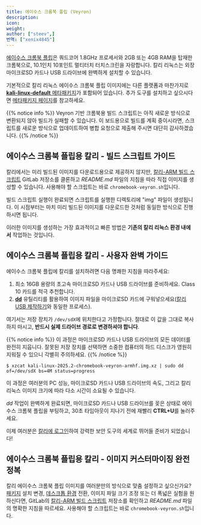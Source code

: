 ```yaml
---
title: 에이수스 크롬북 플립 (Veyron)
description:
icon:
weight:
author: ["steev",]
번역: ["xenix4845"]
---
```


[에이수스 크롬북 플립](https://www.asus.com/us/Notebooks/ASUS_Chromebook_Flip_C100PA/)은 쿼드코어 1.8GHz 프로세서와 2GB 또는 4GB RAM을 탑재한 크롬북으로, 10.1인치 10포인트 멀티터치 터치스크린을 자랑합니다. 칼리 리눅스는 외장 마이크로SD 카드나 USB 드라이브에 완벽하게 설치할 수 있습니다.

기본적으로 칼리 리눅스 에이수스 크롬북 플립 이미지에는 다른 플랫폼과 마찬가지로 [**kali-linux-default** 메타패키지](/docs/general-use/metapackages/)가 포함되어 있습니다. 추가 도구를 설치하고 싶으시다면 [메타패키지 페이지](/docs/general-use/metapackages/)를 참고하세요.

{{% notice info %}}
Veyron 기반 크롬북용 빌드 스크립트는 아직 새로운 방식으로 변환되지 않아 빌드가 실패할 수 있습니다. 이 보드용으로 빌드를 계획 중이시라면, 스크립트를 새로운 방식으로 업데이트하여 병합 요청으로 제출해 주시면 대단히 감사하겠습니다.
{{% /notice %}}

## 에이수스 크롬북 플립용 칼리 - 빌드 스크립트 가이드

칼리에서는 미리 빌드된 이미지를 다운로드용으로 제공하지 않지만, [칼리-ARM 빌드 스크립트](https://gitlab.com/kalilinux/build-scripts/kali-arm) GitLab 저장소를 클론하고 _README.md_ 파일의 지침을 따라 직접 이미지를 생성할 수 있습니다. 사용해야 할 스크립트는 바로 `chromebook-veyron.sh`입니다.

빌드 스크립트 실행이 완료되면 스크립트를 실행한 디렉토리에 "img" 파일이 생성됩니다. 이 시점부터는 마치 미리 빌드된 이미지를 다운로드한 것처럼 동일한 방식으로 진행하시면 됩니다.

이러한 이미지를 생성하는 가장 효과적이고 빠른 방법은 **기존의 칼리 리눅스 환경 내에서** 작업하는 것입니다.

## 에이수스 크롬북 플립용 칼리 - 사용자 완벽 가이드

에이수스 크롬북 플립에 칼리를 설치하려면 다음 명쾌한 지침을 따라주세요:

1. 최소 16GB 용량의 초고속 마이크로SD 카드나 USB 드라이브를 준비하세요. Class 10 카드를 적극 추천합니다.
2. **[dd](https://manpages.debian.org/testing/coreutils/dd.1.en.html)** 유틸리티를 활용하여 이미지 파일을 마이크로SD 카드에 구워넣으세요([칼리 USB 제작하기](/docs/usb/live-usb-install-with-windows/)와 동일한 프로세스).

여기서는 저장 장치가 `/dev/sdX`에 위치한다고 가정합니다. 절대로 이 값을 그대로 복사하지 마시고, **반드시 실제 드라이브 경로로 변경하셔야 합니다**.

{{% notice info %}}
이 과정은 마이크로SD 카드나 USB 드라이브의 모든 데이터를 완전히 지웁니다. 잘못된 저장 장치를 선택하면 소중한 컴퓨터의 하드 디스크가 영원히 지워질 수 있으니 각별히 주의하세요.
{{% /notice %}}

```console
$ xzcat kali-linux-2025.2-chromebook-veyron-armhf.img.xz | sudo dd of=/dev/sdX bs=4M status=progress
```

이 과정은 여러분의 PC 성능, 마이크로SD 카드나 USB 드라이브의 속도, 그리고 칼리 리눅스 이미지 크기에 따라 다소 시간이 소요될 수 있습니다.

_dd_ 작업이 완벽하게 완료되면, 마이크로SD 카드나 USB 드라이브를 꽂은 상태로 에이수스 크롬북 플립을 부팅하고, 30초 타임아웃이 지나기 전에 재빨리 **CTRL+U**를 눌러주세요.

이제 여러분은 [칼리에 로그인](/docs/introduction/default-credentials/)하여 강력한 보안 도구의 세계로 뛰어들 준비가 되었습니다!

## 에이수스 크롬북 플립용 칼리 - 이미지 커스터마이징 완전정복

칼리 에이수스 크롬북 플립 이미지를 여러분만의 방식으로 맞춤 설정하고 싶으신가요? [패키지](/docs/general-use/metapackages/) 설치 변경, [데스크톱 환경](/docs/general-use/switching-desktop-environments/) 전환, 이미지 파일 크기 조정 또는 더 폭넓은 실험을 원하신다면, GitLab의 [칼리-ARM 빌드 스크립트](https://gitlab.com/kalilinux/build-scripts/kali-arm) 저장소를 확인하고 _README.md_ 파일의 명확한 지침을 따르세요. 사용해야 할 스크립트는 바로 `chromebook-veyron.sh`입니다.

